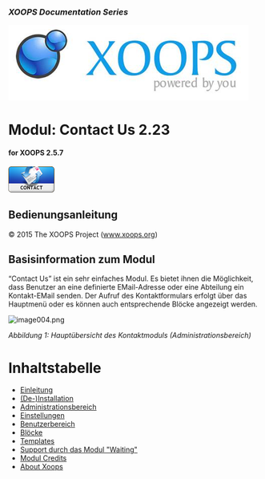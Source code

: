 ### _XOOPS Documentation Series_
![logoXoops.jpg](de/assets/logoXoops.jpg)

# Modul: Contact Us  2.23
#### for XOOPS 2.5.7
      
![logoModule.png](de/assets/logoModule.png)
 
## Bedienungsanleitung
  
© 2015 The XOOPS Project (www.xoops.org)    
  

## Basisinformation zum Modul 
 
“Contact Us” ist ein sehr einfaches Modul. Es bietet ihnen die Möglichkeit, dass Benutzer an eine definierte EMail-Adresse oder eine Abteilung ein Kontakt-EMail senden.
Der Aufruf des Kontaktformulars erfolgt über das Hauptmenü oder es können auch entsprechende Blöcke angezeigt werden.
 
![image004.png](de/assets/dashboard.PNG)

*Abbildung 1: Hauptübersicht des Kontaktmoduls (Administrationsbereich)*

# Inhaltstabelle

* [Einleitung](README.md)
* [(De-)Installation](book/1install.md)
* [Administrationsbereich](book/2administration.md)
* [Einstellungen](book/3preferences.md)
* [Benutzerbereich](book/5userside.md)
* [Blöcke](book/6blocks.md)
* [Templates](book/7templates.md)
* [Support durch das Modul "Waiting"](book/8waiting.md)
* [Modul Credits](book/9credits.md)
* [About Xoops](book/10aboutxoops.md)
